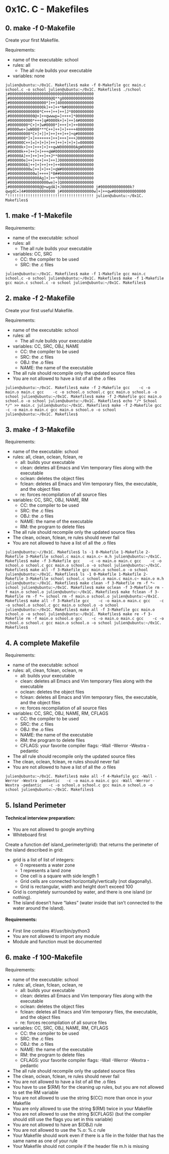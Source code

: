 # 0x1C. C - Makefiles

## 0. make -f 0-Makefile

Create your first Makefile.

Requirements:
+ name of the executable: school
+ rules: all
    + The all rule builds your executable
+ variables: none

`
julien@ubuntu:~/0x1C. Makefiles$ make -f 0-Makefile
gcc main.c school.c -o school
julien@ubuntu:~/0x1C. Makefiles$ ./school
j#0000000000000000000000000000000000000
j#000000000000000000@Q**g00000000000000
j#0000000000000000*]++]4000000000000000
j#000000000000000k]++]++*N#000000000000
j#0000000000000*C+++]++]++]J*0000000000
j#00000000000@+]++qwwwp=]++++]*00000000
j#0000000000*+++]q#0000k+]+]++]4#000000
j#00000000*C+]+]w#0000*]+++]+]++0000000
j#0000we+]wW000***C++]++]+]++++40000000
j#000000000*C+]+]]+]++]++]++]+q#0000000
j#0000000*]+]+++++++]++]+++]+++J0000000
j#000000C++]=]+]+]+]++]++]+]+]+]=000000
j#00000k+]++]+++]+]++qwW0000000AgW00000
j#00000k++]++]+]+++qW#00000000000000000
j#00000A]++]++]++]++J**0000000000000000
j#000000e]++]+++]++]++]J000000000000000
j#0000000A]++]+]++]++]++000000000000000
j#000000000w]++]+]++]+qW#00000000000000
j#00000000000w]++++]*0##000000000000000
j#0000000000000Ag]+]++*0000000000000000
j#00000000000000000we]+]Q00000000000000
j#0000000000000@@+wgdA]+J00000000000000
j#0000000000000k?qwgdC=]4#0000000000000
j#00000000000000w]+]++qw#00000000000000
"!!!!!!!!!!!!!!!!!!!!!!!!!!!!!!!!!!!!!!
julien@ubuntu:~/0x1C. Makefiles$
`
## 1. make -f 1-Makefile

Requirements:
+ name of the executable: school
+ rules: all
    + The all rule builds your executable
+ variables: CC, SRC
    + CC: the compiler to be used
    + SRC: the .c files

`
julien@ubuntu:~/0x1C. Makefiles$ make -f 1-Makefile
gcc main.c school.c -o school
julien@ubuntu:~/0x1C. Makefiles$ make -f 1-Makefile
gcc main.c school.c -o school
julien@ubuntu:~/0x1C. Makefiles$
`

## 2. make -f 2-Makefile

Create your first useful Makefile.

Requirements:
+ name of the executable: school
+ rules: all
    + The all rule builds your executable
+ variables: CC, SRC, OBJ, NAME
    + CC: the compiler to be used
    + SRC: the .c files
    + OBJ: the .o files
    + NAME: the name of the executable
+ The all rule should recompile only the updated source files
+ You are not allowed to have a list of all the .o files

`
julien@ubuntu:~/0x1C. Makefiles$ make -f 2-Makefile
gcc    -c -o main.o main.c
gcc    -c -o school.o school.c
gcc main.o school.o -o school
julien@ubuntu:~/0x1C. Makefiles$ make -f 2-Makefile
gcc main.o school.o -o school
julien@ubuntu:~/0x1C. Makefiles$ echo "/* School */" >> main.c
julien@ubuntu:~/0x1C. Makefiles$ make -f 2-Makefile
gcc    -c -o main.o main.c
gcc main.o school.o -o school
julien@ubuntu:~/0x1C. Makefiles$
`

## 3. make -f 3-Makefile

Requirements:
+ name of the executable: school
+ rules: all, clean, oclean, fclean, re
    + all: builds your executable
    + clean: deletes all Emacs and Vim temporary files along with the executable
    + oclean: deletes the object files
    + fclean: deletes all Emacs and Vim temporary files, the executable, and the object files
    + re: forces recompilation of all source files
+ variables: CC, SRC, OBJ, NAME, RM
    + CC: the compiler to be used
    + SRC: the .c files
    + OBJ: the .o files
    + NAME: the name of the executable
    + RM: the program to delete files
+ The all rule should recompile only the updated source files
+ The clean, oclean, fclean, re rules should never fail
+ You are not allowed to have a list of all the .o files

`
julien@ubuntu:~//0x1C. Makefiles$ ls -1
0-Makefile
1-Makefile
2-Makefile
3-Makefile
school.c
main.c
main.c~
m.h
julien@ubuntu:~/0x1C. Makefiles$ make -f 3-Makefile
gcc    -c -o main.o main.c
gcc    -c -o school.o school.c
gcc main.o school.o -o school
julien@ubuntu:~/0x1C. Makefiles$ make all -f 3-Makefile
gcc main.o school.o -o school
julien@ubuntu:~/0x1C. Makefiles$ ls -1
0-Makefile
1-Makefile
2-Makefile
3-Makefile
school
school.c
school.o
main.c
main.c~
main.o
m.h
julien@ubuntu:~/0x1C. Makefiles$ make clean -f 3-Makefile
rm -f *~ school
julien@ubuntu:~/0x1C. Makefiles$ make oclean -f 3-Makefile
rm -f main.o school.o
julien@ubuntu:~/0x1C. Makefiles$ make fclean -f 3-Makefile
rm -f *~ school
rm -f main.o school.o
julien@ubuntu:~/0x1C. Makefiles$ make all -f 3-Makefile
gcc    -c -o main.o main.c
gcc    -c -o school.o school.c
gcc main.o school.o -o school
julien@ubuntu:~/0x1C. Makefiles$ make all -f 3-Makefile
gcc main.o school.o -o school
julien@ubuntu:~/0x1C. Makefiles$ make re -f 3-Makefile
rm -f main.o school.o
gcc    -c -o main.o main.c
gcc    -c -o school.o school.c
gcc main.o school.o -o school
julien@ubuntu:~/0x1C. Makefiles$
`

## 4. A complete Makefile

Requirements:
+ name of the executable: school
+ rules: all, clean, fclean, oclean, re
    + all: builds your executable
    + clean: deletes all Emacs and Vim temporary files along with the executable
    + oclean: deletes the object files
    + fclean: deletes all Emacs and Vim temporary files, the executable, and the object files
    + re: forces recompilation of all source files
+ variables: CC, SRC, OBJ, NAME, RM, CFLAGS
    + CC: the compiler to be used
    + SRC: the .c files
    + OBJ: the .o files
    + NAME: the name of the executable
    + RM: the program to delete files
    + CFLAGS: your favorite compiler flags: -Wall -Werror -Wextra -pedantic
+ The all rule should recompile only the updated source files
+ The clean, oclean, fclean, re rules should never fail
+ You are not allowed to have a list of all the .o files

`
julien@ubuntu:~/0x1C. Makefiles$ make all -f 4-Makefile
gcc -Wall -Werror -Wextra -pedantic   -c -o main.o main.c
gcc -Wall -Werror -Wextra -pedantic   -c -o school.o school.c
gcc main.o school.o -o school
julien@ubuntu:~/0x1C. Makefiles$
`

## 5. Island Perimeter

#### Technical interview preparation:
+ You are not allowed to google anything
+ Whiteboard first

Create a function def island_perimeter(grid): that returns the perimeter of the island described in grid:
+ grid is a list of list of integers:
    + 0 represents a water zone
    + 1 represents a land zone
    + One cell is a square with side length 1
    + Grid cells are connected horizontally/vertically (not diagonally).
    + Grid is rectangular, width and height don’t exceed 100
+ Grid is completely surrounded by water, and there is one island (or nothing).
+ The island doesn’t have “lakes” (water inside that isn’t connected to the water around the island).

#### Requirements:
+ First line contains #!/usr/bin/python3
+ You are not allowed to import any module
+ Module and function must be documented

## 6. make -f 100-Makefile

Requirements:
+ name of the executable: school
+ rules: all, clean, fclean, oclean, re
    + all: builds your executable
    + clean: deletes all Emacs and Vim temporary files along with the executable
    + oclean: deletes the object files
    + fclean: deletes all Emacs and Vim temporary files, the executable, and the object files
    + re: forces recompilation of all source files
+ variables: CC, SRC, OBJ, NAME, RM, CFLAGS
    + CC: the compiler to be used
    + SRC: the .c files
    + OBJ: the .o files
    + NAME: the name of the executable
    + RM: the program to delete files
    + CFLAGS: your favorite compiler flags: -Wall -Werror -Wextra -pedantic
+ The all rule should recompile only the updated source files
+ The clean, oclean, fclean, re rules should never fail
+ You are not allowed to have a list of all the .o files
+ You have to use $(RM) for the cleaning up rules, but you are not allowed to set the RM variable
+ You are not allowed to use the string $(CC) more than once in your Makefile
+ You are only allowed to use the string $(RM) twice in your Makefile
+ You are not allowed to use the string $(CFLAGS) (but the compiler should still use the flags you set in this variable)
+ You are not allowed to have an $(OBJ) rule
+ You are not allowed to use the %.o: %.c rule
+ Your Makefile should work even if there is a file in the folder that has the same name as one of your rule
+ Your Makefile should not compile if the header file m.h is missing
